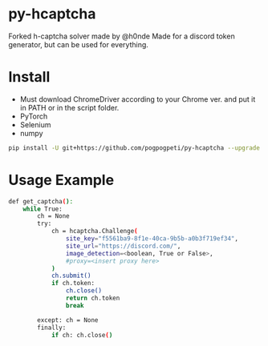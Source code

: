 # py-hcaptcha
Forked h-captcha solver made by @h0nde
Made for a discord token generator, but can be used for everything.

# Install
* Must download ChromeDriver according to your Chrome ver. and put it in PATH or in the script folder.
* PyTorch
* Selenium
* numpy
```bash
pip install -U git+https://github.com/pogpogpeti/py-hcaptcha --upgrade
```

# Usage Example
```bash
def get_captcha():
    while True:
        ch = None
        try:
            ch = hcaptcha.Challenge(
                site_key="f5561ba9-8f1e-40ca-9b5b-a0b3f719ef34",
                site_url="https://discord.com/",
                image_detection=<boolean, True or False>,
                #proxy=<insert proxy here>
            )
            ch.submit()
            if ch.token: 
                ch.close()
                return ch.token
                break

        except: ch = None
        finally: 
            if ch: ch.close()
```
